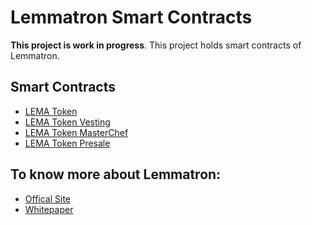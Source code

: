 # Lemmatron Smart Contracts

**This project is work in progress**. This project holds smart contracts of Lemmatron.

## Smart Contracts
- [LEMA Token](https://github.com/lemmatron/smart-contracts/blob/master/contracts/LemaToken.sol)
- [LEMA Token Vesting](https://github.com/lemmatron/smart-contracts/blob/master/contracts/LemaTokenVesting.sol)
- [LEMA Token MasterChef](https://github.com/lemmatron/smart-contracts/blob/master/contracts/LemaChef.sol)
- [LEMA Token Presale](https://github.com/lemmatron/smart-contracts/blob/master/contracts/PresaleLema.sol)

## To know more about Lemmatron:

- [Offical Site](https://www.lemmatron.com/)
- [Whitepaper](https://www.lemmatron.com/assets/whitepaper/whitepaper(v2).pdf)
